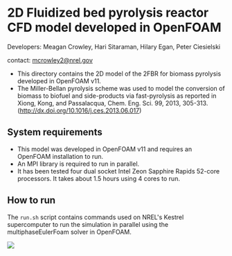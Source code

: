 # 2D Fluidized bed pyrolysis reactor CFD model developed in OpenFOAM
Developers: Meagan Crowley, Hari Sitaraman, Hilary Egan, Peter Ciesielski 

contact: mcrowley2@nrel.gov

- This directory contains the 2D model of the 2FBR for biomass pyrolysis developed in OpenFOAM v11.
- The Miller-Bellan pyrolysis scheme was used to model the conversion of biomass to biofuel and side-products via fast-pyrolysis as reported in Xiong, Kong, and Passalacqua, Chem. Eng. Sci. 99, 2013, 305-313. (http://dx.doi.org/10.1016/j.ces.2013.06.017)


## System requirements
- This model was developed in OpenFOAM v11 and requires an OpenFOAM installation to run.
- An MPI library is required to run in parallel. 
- It has been tested four dual socket Intel Zeon Sapphire Rapids 52-core processors. It takes about 1.5 hours using 4 cores to run.

## How to run
The `run.sh` script contains commands used on NREL's Kestrel supercomputer to run the simulation in parallel using the multiphaseEulerFoam solver in OpenFOAM.

<img src="./2FBR.gif"/>
